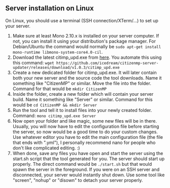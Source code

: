Server installation on Linux
----------------------------

On Linux, you should use a terminal (SSH connection/XTerm/...) to set up your server.

1. Make sure at least Mono 2.10.x is installed on your server computer. If not, you can install it using your distribution's package manager. For Debian/Ubuntu the command would normally be ```sudo apt-get install mono-runtime libmono-system-core4.0-cil```.
2. Download the latest citimp_upd.exe from [here](https://github.com/downloads/icedream/citizenmp-server-updater/citimp_upd.exe). You automate this using this command: ```wget https://github.com/icedream/citizenmp-server-updater/releases/download/v1.0.3/citimp_upd.exe```
3. Create a new dedicated folder for citimp_upd.exe. It will later contain both your new server and the source code the tool downloads. Name it something like "CitizenMP" or similar. Move the file into the folder. Command for that would be ```mkdir CitizenMP```
4. Inside the folder, create a new folder which will contain your server build. Name it something like "Server" or similar. Command for this would be ```cd CitizenMP && mkdir Server```
5. Run the tool and tell it to install files into your newly created folder. Command: ```mono citimp_upd.exe Server```
6. Now open your folder and like magic, some new files will be in there. Usually, you will now have to edit the configuration file before starting the server, so now would be a good time to do your custom changes. Use whatever editor you have to edit the main configuration file (the file that ends with ".yml"), I personally recommend nano for people who don't like complicated editing. :)
7. When done, save any files you have open and start the server using the start.sh script that the tool generated for you. The server should start up properly. The direct command would be ```./start.sh``` but that would spawn the server in the foreground. If you were on an SSH server and disconnected, your server would instantly shut down. Use some tool like "screen", "nohup" or "disown" to detach your server properly.